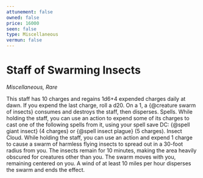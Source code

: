 ```yaml
---
attunement: false
owned: false
price: 16000
seen: false
type: Miscellaneous
vermun: false
---
```

# Staff of Swarming Insects

*Miscellaneous, Rare*

This staff has 10 charges and regains 1d6+4 expended charges daily at dawn. If you expend the last charge, roll a d20. On a 1, a {@creature swarm of insects} consumes and destroys the staff, then disperses. Spells. While holding the staff, you can use an action to expend some of its charges to cast one of the following spells from it, using your spell save DC: {@spell giant insect} (4 charges) or {@spell insect plague} (5 charges). Insect Cloud. While holding the staff, you can use an action and expend 1 charge to cause a swarm of harmless flying insects to spread out in a 30-foot radius from you. The insects remain for 10 minutes, making the area heavily obscured for creatures other than you. The swarm moves with you, remaining centered on you. A wind of at least 10 miles per hour disperses the swarm and ends the effect.
